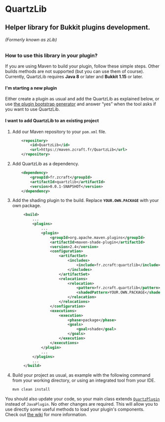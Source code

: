 QuartzLib
==========

Helper library for Bukkit plugins development.
----

###### (Formerly known as zLib)

### How to use this library in your plugin?

If you are using Maven to build your plugin, follow these simple steps. Other builds methods are not supported (but you can use them of course).  
Currently, QuartzLib requires **Java 8** or later and **Bukkit 1.15** or later.

#### I'm starting a new plugin

Either create a plugin as usual and add the QuartzLib as explained below, or use [the plugin bootstrap generator](https://github.com/zDevelopers/zLib-CodeGen-Utils#plugins-bootstrap-generator) and answer “yes” when the tool asks if you want to use QuartzLib.

#### I want to add QuartzLib to an existing project

1. Add our Maven repository to your `pom.xml` file.
  
    ```xml
        <repository>
            <id>QuartzLib</id>
            <url>https://maven.zcraft.fr/QuartzLib</url>
        </repository>
    ```

2. Add QuartzLib as a dependency.
  
    ```xml
        <dependency>
            <groupId>fr.zcraft</groupId>
            <artifactId>quartzlib</artifactId>
            <version>0.0.1-SNAPSHOT</version>
        </dependency>
    ```
    
3. Add the shading plugin to the build. Replace **`YOUR.OWN.PACKAGE`** with your own package.
  
   ```xml
        <build>
            ...
            <plugins>
                ...
                <plugin>
                    <groupId>org.apache.maven.plugins</groupId>
                    <artifactId>maven-shade-plugin</artifactId>
                    <version>2.4</version>
                    <configuration>
                        <artifactSet>
                            <includes>
                                <include>fr.zcraft:quartzlib</include>
                            </includes>
                        </artifactSet>
                        <relocations>
                            <relocation>
                                <pattern>fr.zcraft.quartzlib</pattern>
                                <shadedPattern>YOUR.OWN.PACKAGE</shadedPattern>
                            </relocation>
                        </relocations>
                    </configuration>
                    <executions>
                        <execution>
                            <phase>package</phase>
                            <goals>
                                <goal>shade</goal>
                            </goals>
                        </execution>
                    </executions>
                </plugin>
                ...
            </plugins>
            ...
        </build>
   ```
   
4. Build your project as usual, as example with the following command from your working directory, or using an integrated tool from your IDE.
  
   ```bash
   mvn clean install
   ```

You should also update your code, so your main class extends [`QuartzPlugin`](https://zdevelopers.github.io/QuartzLib/?fr/zcraft/quartzlib/core/QuartzPlugin.html) instead of `JavaPlugin`. No other changes are required. This will allow you to use directly some useful methods to load your plugin's components.  
Check out [the wiki](https://github.com/zDevelopers/QuartzLib/wiki/Installation) for more information.